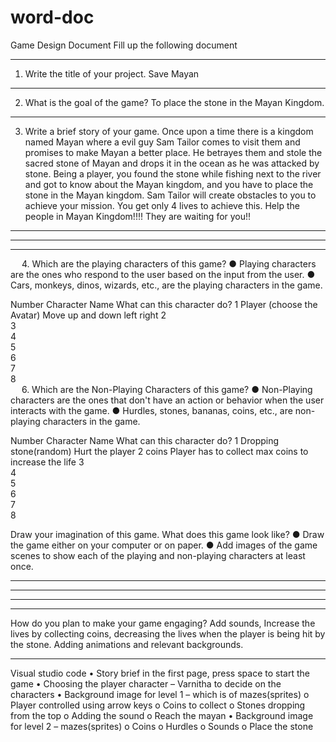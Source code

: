 # word-doc
Game Design Document
Fill up the following document 

________________________________________


1.	Write the title of your project.
Save Mayan
________________________________________


2.	What is the goal of the game? 
To place the stone in the Mayan Kingdom.
________________________________________


3.	Write a brief story of your game.
Once upon a time there is a kingdom named Mayan where a evil guy Sam Tailor comes to visit them and promises to make Mayan a better place. He betrayes them and stole the sacred stone of Mayan and drops it in the ocean as he was attacked by stone. Being a player, you found the stone while fishing next to the river and got to know about the Mayan kingdom, and you have to place the stone in the Mayan kingdom. Sam Tailor will create obstacles to you to achieve your mission. You get only 4 lives to achieve this. Help the people in Mayan Kingdom!!!! They are waiting for you!!
________________________________________

________________________________________

________________________________________


 
4.	Which are the playing characters of this game? 
●	Playing characters are the ones who respond to the user based on the input from the user.
●	Cars, monkeys, dinos, wizards, etc., are the playing characters in the game.  

Number	Character Name	What can this character do?
1	Player (choose the Avatar)	Move up and down left right
2		
3		
4		
5		
6		
7		
8		
 
6.	Which are the Non-Playing Characters of this game?
●	Non-Playing characters are the ones that don't have an action or behavior when the user interacts with the game.
●	Hurdles, stones, bananas, coins, etc., are non-playing characters in the game.   

Number	Character Name	What can this character do?
1	Dropping stone(random)	Hurt the player
2	coins	Player has to collect max coins to increase the life 
3		
4		
5		
6		
7		
8		


Draw your imagination of this game. What does this game look like?
●	Draw the game either on your computer or on paper. 
●	Add images of the game scenes to show each of the playing and non-playing characters at least once.  

________________________________________
________________________________________
________________________________________
________________________________________

How do you plan to make your game engaging? 
Add sounds, Increase the lives by collecting coins, decreasing the lives when the player is being hit by the stone. Adding animations and relevant backgrounds.
________________________________________________________________________________________________________________________________________________________________

Visual studio code
•	Story brief in the first page, press space to start the game
•	Choosing the player character – Varnitha to decide on the characters
•	Background image for level 1 – which is of mazes(sprites)
o	Player controlled using arrow keys
o	Coins to collect
o	Stones dropping from the top
o	Adding the sound
o	Reach the mayan 
•	Background image for level 2 – mazes(sprites)
o	Coins
o	Hurdles
o	Sounds
o	Place the stone
